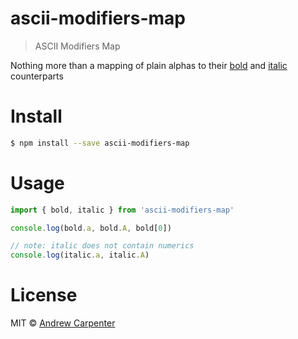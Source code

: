 # ascii-modifiers-map

> ASCII Modifiers Map

Nothing more than a mapping of plain alphas to their [bold](https://www.w3.org/TR/MathML2/bold-sans-serif.html) and [italic](https://www.w3.org/TR/MathML2/sans-serif-italic.html) counterparts

# Install

```sh
$ npm install --save ascii-modifiers-map
```

# Usage

```js
import { bold, italic } from 'ascii-modifiers-map'

console.log(bold.a, bold.A, bold[0])

// note: italic does not contain numerics
console.log(italic.a, italic.A)
```

# License

MIT © [Andrew Carpenter](https://github.com/doesdev)
